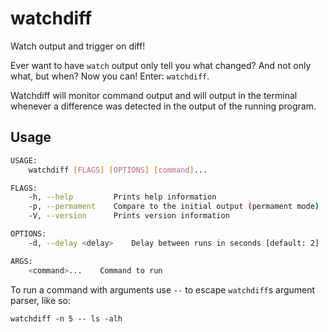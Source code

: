 # watchdiff
Watch output and trigger on diff!

Ever want to have `watch` output only tell you what changed? And not only what, but when? Now you can! Enter: `watchdiff`.

Watchdiff will monitor command output and will output in the terminal whenever a difference was detected in the output of the running program.

## Usage

```bash
USAGE:
    watchdiff [FLAGS] [OPTIONS] [command]...

FLAGS:
    -h, --help         Prints help information
    -p, --permament    Compare to the initial output (permament mode)
    -V, --version      Prints version information

OPTIONS:
    -d, --delay <delay>    Delay between runs in seconds [default: 2]

ARGS:
    <command>...    Command to run
```

To run a command with arguments use `--` to escape `watchdiff`s argument parser, like so:
```
watchdiff -n 5 -- ls -alh
```
